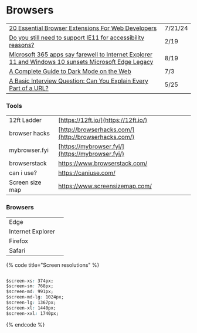 # Browsers

|                                                                                                                                                                                                                                                                                     |         |
| ----------------------------------------------------------------------------------------------------------------------------------------------------------------------------------------------------------------------------------------------------------------------------------- | ------- |
| [20 Essential Browser Extensions For Web Developers](https://app.daily.dev/posts/20-essential-browser-extensions-for-web-developers-mxgmsrlwz)                                                                                                                                      | 7/21/24 |
| [Do you still need to support IE11 for accessibility reasons?](https://gomakethings.com/do-you-still-need-to-support-ie11-for-accessibility-reasons/)                                                                                                                               | 2/19    |
| [Microsoft 365 apps say farewell to Internet Explorer 11 and Windows 10 sunsets Microsoft Edge Legacy](https://techcommunity.microsoft.com/t5/microsoft-365-blog/microsoft-365-apps-say-farewell-to-internet-explorer-11-and/ba-p/1591666?mc\_cid=5935547936\&mc\_eid=%5BUNIQID%5D) | 8/19    |
| [A Complete Guide to Dark Mode on the Web](https://css-tricks.com/a-complete-guide-to-dark-mode-on-the-web/?utm\_source=Responsive+Design+Weekly\&utm\_campaign=e37e47b37a-RWD\_Newsletter\_417\&utm\_medium=email\&utm\_term=0\_df65b6d7c8-e37e47b37a-59185629)                    | 7/3     |
| [A Basic Interview Question: Can You Explain Every Part of a URL?](https://medium.com/better-programming/a-basic-interview-question-can-you-explain-every-part-of-a-url-41fec140f80d)                                                                                               | 5/25    |

### Tools

|                 |                                                      |
| --------------- | ---------------------------------------------------- |
| 12ft Ladder     | [https://12ft.io/](https://12ft.io/)                 |
| browser hacks   | [http://browserhacks.com/](http://browserhacks.com/) |
| mybrowser.fyi   | [https://mybrowser.fyi/](https://mybrowser.fyi/)     |
| browserstack    | https://www.browserstack.com/                        |
| can i use?      | https://caniuse.com/                                 |
| Screen size map | https://www.screensizemap.com/                       |

### Browsers

|                   |   |
| ----------------- | - |
| Edge              |   |
| Internet Explorer |   |
| Firefox           |   |
| Safari            |   |

{% code title="Screen resolutions" %}
```css

$screen-xs: 374px;
$screen-sm: 768px;
$screen-md: 991px;
$screen-md-lg: 1024px;
$screen-lg: 1367px;
$screen-xl: 1440px;
$screen-xxl: 1740px;
```
{% endcode %}

